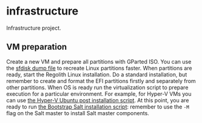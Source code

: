 # infrastructure

Infrastructure project.

## VM preparation

Create a new VM and prepare all partitions with GParted ISO. You can use the [sfdisk dump file](files/sda.sfdisk) to recreate Linux partitions faster.
When partitions are ready, start the Regolith Linux installation. Do a standard installation, but remember to create and format the EFI partitions firstly and separately from other partitions.
When OS is ready run the virtualization script to prepare execution for a particular environment. For example, for Hyper-V VMs you can use [the Hyper-V Ubuntu post installation script](script/files/hyper-v-ubuntu-post-installation.sh).
At this point, you are ready to run [the Bootstrap Salt installation script](script/files/bootstrap-salt.sh): remember to use the `-M` flag on the Salt master to install Salt master components.
